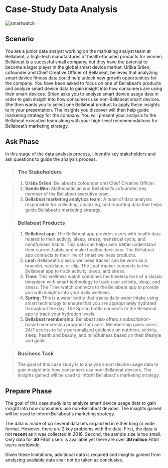 # Case-Study Data Analysis 

![smartwatch](https://user-images.githubusercontent.com/103891809/163721535-8a9e8fb4-06e6-49e0-8ec8-4f510d2c8262.jpg)

## Scenario

You are a junior data analyst working on the marketing analyst team at Bellabeat, a high-tech manufactures of health-focused products for women. Bellabeat is a sucessful small company, but they have the potenial to become a lager player in the global smart device market. Urška Sršen, cofounder and Chief Creative Officer of Bellabeat, believes that analyzing smart device fitness data could help unlock new growth opportunities for the company. You have been asked to focus on one of Bellabeat’s products and analyze smart device data to gain insight into how consumers are using their smart devices. Sršen asks you to analyze smart device usage data in order to gain insight into how consumers use non-Bellabeat smart devices. She then wants you to select one Bellabeat product to apply these insights to in your presentation. The insights you discover will then help guide marketing strategy for the company. You will present your analysis to the Bellabeat executive team along with your high-level recommendations for Bellabeat’s marketing strategy.

## Ask Phase

In this stage of the data analysis process, I identify key stakeholders and ask questions to guide the analysis process.

>### The Stakeholders

> 1. **Urška Sršen:** Bellabeat’s cofounder and Chief Creative Officer.
> 2. **Sando Mur:** Mathematician and Bellabeat’s cofounder; key member of the Bellabeat executive team.
> 3. **Bellabeat marketing analytics team:** A team of data analysts responsible for collecting, analyzing, and reporting data that helps guide Bellabeat’s marketing strategy.

>### Bellabeat Products

> 1. **Bellabeat app:** The Bellabeat app provides users with health data related to their activity, sleep, stress, menstrual cycle, and mindfulness habits. This data can help users better understand their current habits and make healthy decisions. The Bellabeat app connects to their line of smart wellness products.
> 2. **Leaf:** Bellabeat’s classic wellness tracker can be worn as a bracelet, necklace, or clip. The Leaf tracker connects to the Bellabeat app to track activity, sleep, and stress.
> 3. **Time:** This wellness watch combines the timeless look of a classic timepiece with smart technology to track user activity, sleep, and stress. The Time watch connects to the Bellabeat app to provide you with insights into your daily wellness.
> 4. **Spring:** This is a water bottle that tracks daily water intake using smart technology to ensure that you are appropriately hydrated throughout the day. The Spring bottle connects to the Bellabeat app to track your hydration levels.
> 5. **Bellabeat membership:** Bellabeat also offers a subscription-based membership program for users. Membership gives users 24/7 access to fully personalized guidance on nutrition, activity, sleep, health and beauty, and mindfulness based on their lifestyle and goals.

> ### Business Task

> The goal of this case study is to analyze smart device usage data to gain insight into how consumers use non-Bellabeat devices. The insights gained will be used to inform Bellabeat's marketing strategy.

## Prepare Phase

The goal of this case study is to analyze smart device usage data to gain insight into how consumers use non-Bellabeat devices. The insights gained will be used to inform Bellabeat's marketing strategy.

The data is made of up several datasets organized in either long or wide format. However, there are 2 key problems with the data. First, the data is not **recent** as it was collected in 2016. Second, the sample size is too small. Only data for **30** Fitbit users is available yet there are over **30 million** Fitbit users worldwide.

Given these limitations, additional data is required and insights gained from analyzing available data shall not be taken as conclusive.

